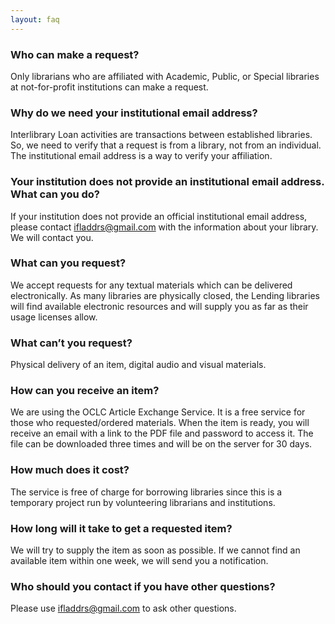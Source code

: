 ```yaml
---
layout: faq
---
```

### Who can make a request?
Only librarians who are affiliated with Academic, Public, or Special libraries at not-for-profit institutions can make a request.

### Why do we need your institutional email address?
Interlibrary Loan activities are transactions between established libraries. So, we need to verify that a request is from a library, not from an individual. The institutional email address is a way to verify your affiliation.

### Your institution does not provide an institutional email address. What can you do?
If your institution does not provide an official institutional email address, please contact ifladdrs@gmail.com with the information about your library. We will contact you.

### What can  you request?
We accept requests for any textual materials which can be delivered electronically. As many libraries are physically closed, the Lending libraries will find available electronic resources and will supply you as far as their usage licenses allow.

### What can’t you request?
Physical delivery of an item, digital audio and visual materials.

### How can you receive an item?
We are using the OCLC Article Exchange Service. It is a free service for those who requested/ordered materials. When the item is ready, you will receive an email with a link to the PDF file and password to access it. The file can be downloaded three times and will be on the server for 30 days.

### How much does it cost?
The service is free of charge for borrowing libraries since this is a temporary project run by volunteering librarians and institutions.    

### How long will it take to get a requested item?
We will try to supply the item as soon as possible. If we cannot find an available item within one week, we will send you a notification.

### Who should you contact if you have other questions?
Please use ifladdrs@gmail.com to ask other questions.
